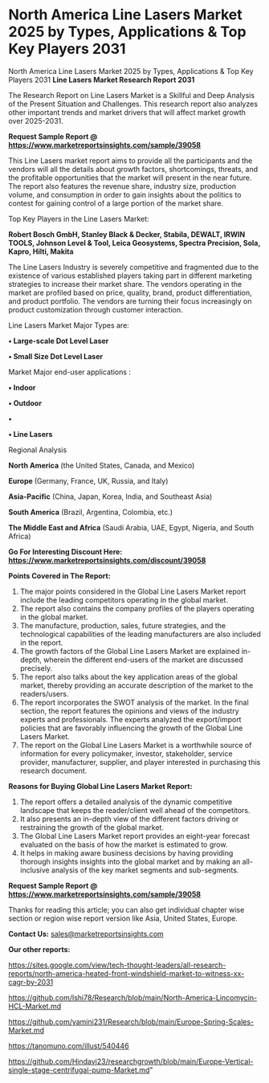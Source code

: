 # North America Line Lasers Market 2025 by Types, Applications & Top Key Players 2031
 North America Line Lasers Market 2025 by Types, Applications & Top Key Players 2031
<strong>Line Lasers Market Research Report 2031</strong>

The Research Report on Line Lasers Market is a Skillful and Deep Analysis of the Present Situation and Challenges. This research report also analyzes other important trends and market drivers that will affect market growth over 2025-2031.

<strong>Request Sample Report @ <a href=https://www.marketreportsinsights.com/sample/39058>https://www.marketreportsinsights.com/sample/39058</a></strong>

This Line Lasers market report aims to provide all the participants and the vendors will all the details about growth factors, shortcomings, threats, and the profitable opportunities that the market will present in the near future. The report also features the revenue share, industry size, production volume, and consumption in order to gain insights about the politics to contest for gaining control of a large portion of the market share.

Top Key Players in the Line Lasers Market:

<strong>Robert Bosch GmbH, Stanley Black & Decker, Stabila, DEWALT, IRWIN TOOLS, Johnson Level & Tool, Leica Geosystems, Spectra Precision, Sola, Kapro, Hilti, Makita</strong>

The Line Lasers Industry is severely competitive and fragmented due to the existence of various established players taking part in different marketing strategies to increase their market share. The vendors operating in the market are profiled based on price, quality, brand, product differentiation, and product portfolio. The vendors are turning their focus increasingly on product customization through customer interaction.

Line Lasers Market Major Types are:

<strong>•  Large-scale Dot Level Laser

•  Small Size Dot Level Laser</strong>

Market Major end-user applications :

<strong>•  Indoor

•  Outdoor

•  

•  Line Lasers</strong>

Regional Analysis

</u><strong><b>North America</b></strong> (the United States, Canada, and Mexico)

<strong><b>Europe </b></strong>(Germany, France, UK, Russia, and Italy)

<strong><b>Asia-Pacific</b></strong> (China, Japan, Korea, India, and Southeast Asia)

<strong><b>South America</b></strong> (Brazil, Argentina, Colombia, etc.)

<strong><b>The Middle East and Africa</b></strong> (Saudi Arabia, UAE, Egypt, Nigeria, and South Africa)

<strong>Go For Interesting Discount Here: <a href=https://www.marketreportsinsights.com/discount/39058>https://www.marketreportsinsights.com/discount/39058</a></strong>

<strong>Points Covered in The Report:</strong>
<ol>
  <li>The major points considered in the Global Line Lasers Market report include the leading competitors operating in the global market.</li>
  <li>The report also contains the company profiles of the players operating in the global market.</li>
  <li>The manufacture, production, sales, future strategies, and the technological capabilities of the leading manufacturers are also included in the report.</li>
  <li>The growth factors of the Global Line Lasers Market are explained in-depth, wherein the different end-users of the market are discussed precisely.</li>
  <li>The report also talks about the key application areas of the global market, thereby providing an accurate description of the market to the readers/users.</li>
  <li>The report incorporates the SWOT analysis of the market. In the final section, the report features the opinions and views of the industry experts and professionals. The experts analyzed the export/import policies that are favorably influencing the growth of the Global Line Lasers Market.</li>
  <li>The report on the Global Line Lasers Market is a worthwhile source of information for every policymaker, investor, stakeholder, service provider, manufacturer, supplier, and player interested in purchasing this research document.</li>
</ol>
<strong>Reasons for Buying Global Line Lasers Market Report:</strong>

<ol>
  <li>The report offers a detailed analysis of the dynamic competitive landscape that keeps the reader/client well ahead of the competitors.</li>
  <li>It also presents an in-depth view of the different factors driving or restraining the growth of the global market.</li>
  <li>The Global Line Lasers Market report provides an eight-year forecast evaluated on the basis of how the market is estimated to grow.</li>
  <li>It helps in making aware business decisions by having providing thorough insights insights into the global market and by making an all-inclusive analysis of the key market segments and sub-segments.</li>
</ol>
<strong>Request Sample Report @ <a href=https://www.marketreportsinsights.com/sample/39058>https://www.marketreportsinsights.com/sample/39058</a></strong>


Thanks for reading this article; you can also get individual chapter wise section or region wise report version like Asia, United States, Europe.

<strong>Contact Us:</strong>
sales@marketreportsinsights.com

<strong>Our other reports:</strong>

<a href=https://sites.google.com/view/tech-thought-leaders/all-research-reports/north-america-heated-front-windshield-market-to-witness-xx-cagr-by-2031>https://sites.google.com/view/tech-thought-leaders/all-research-reports/north-america-heated-front-windshield-market-to-witness-xx-cagr-by-2031</a>

<a href=https://github.com/Ishi78/Research/blob/main/North-America-Lincomycin-HCL-Market.md>https://github.com/Ishi78/Research/blob/main/North-America-Lincomycin-HCL-Market.md</a>

<a href=https://github.com/yamini231/Research/blob/main/Europe-Spring-Scales-Market.md>https://github.com/yamini231/Research/blob/main/Europe-Spring-Scales-Market.md</a>

<a href=https://tanomuno.com/illust/540446>https://tanomuno.com/illust/540446</a>

<a href=https://github.com/Hindavi23/researchgrowth/blob/main/Europe-Vertical-single-stage-centrifugal-pump-Market.md>https://github.com/Hindavi23/researchgrowth/blob/main/Europe-Vertical-single-stage-centrifugal-pump-Market.md</a>"
